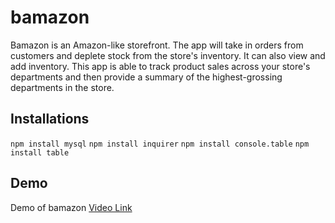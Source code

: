 # bamazon
Bamazon is an Amazon-like storefront. The app will take in orders from customers and deplete stock from the store's inventory. It can also view and add inventory. This app is able to track product sales across your store's departments and then provide a summary of the highest-grossing departments in the store.

## Installations
`npm install mysql`
`npm install inquirer`
`npm install console.table`
`npm install table`

## Demo

Demo of bamazon
[Video Link](https://drive.google.com/file/d/1gyJ0WjYPcsZYbrxk2NRuS3olmgvhB5g1/view?usp=sharing)